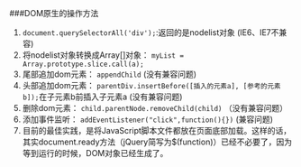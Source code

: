 ###DOM原生的操作方法
1. `document.querySelectorAll('div');`:返回的是nodelist对象 (IE6、IE7不兼容)
2. 将nodelist对象转换成Array[]对象： `myList = Array.prototype.slice.call(a);`
3. 尾部追加dom元素： `appendChild` (没有兼容问题) 
4. 头部追加dom元素： `parentDiv.insertBefore([插入的元素a], [参考的元素b]);`在子元素b前插入子元素a (没有兼容问题)
5. 删除dom元素： `child.parentNode.removeChild(child)` （没有兼容问题）
6. 添加事件监听： `addEventListener("click",function(){})` (兼容问题)
7. 目前的最佳实践，是将JavaScript脚本文件都放在页面底部加载。这样的话，其实document.ready方法（jQuery简写为$(function)）已经不必要了，因为等到运行的时候，DOM对象已经生成了。